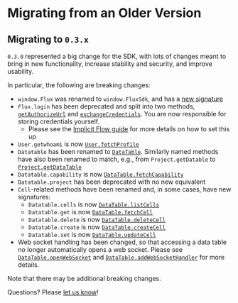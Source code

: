 # Migrating from an Older Version

## <a id="migrating-to-0_3_x"></a>Migrating to `0.3.x`

`0.3.0` represented a big change for the SDK, with lots of changes meant to
bring in new functionality, increase stability and security, and improve
usability.

In particular, the following are breaking changes:

* `window.Flux` was renamed to `window.FluxSdk`, and has a
[new signature](./api/FluxSdk.md#constructor)
* `Flux.login` has been deprecated and split into two methods,
[`getAuthorizeUrl`](./api/FluxSdk.md#getauthorizeurl) and
[`exchangeCredentials`](./api/FluxSdk.md#exchangecredentials). You are now
responsible for storing credentials yourself.
  * Please see the
  [Implicit Flow guide](./advanced/authentication-authorization/ImplicitFlow.md) for more
  details on how to set this up
* `User.getwhoami` is now [`User.fetchProfile`](./api/User.md#fetchprofile)
* `Datatable` has been renamed to [`DataTable`](./api/DataTable.md). Similarly
named methods have also been renamed to match, e.g., from `Project.getDatable`
to [`Project.getDataTable`](./api/Project.md#getdatatable)
* `Datatable.capability` is now
[`DataTable.fetchCapability`](./api/DataTable.md#fetchcapability)
* `Datatable.project` has been deprecated with no new equivalent
* `Cell`-related methods have been renamed and, in some cases, have new signatures:
  * `Datatable.cells` is now
  [`DataTable.listCells`](./api/DataTable.md#listcells)
  * `Datatable.get` is now
  [`DataTable.fetchCell`](./api/DataTable.md#fetchcell)
  * `Datatable.delete` is now
  [`DataTable.deleteCell`](./api/DataTable.md#deletecell)
  * `Datatable.create` is now
  [`DataTable.createCell`](./api/DataTable.md#deletecell)
  * `Datatable.set` is now
  [`DataTable.updateCell`](./api/DataTable.md#updatecell)
* Web socket handling has been changed, so that accessing a data table no longer
automatically opens a web socket. Please see
[`DataTable.openWebSocket`](./api/DataTable.md#openwebsocket) and
[`DataTable.addWebSocketHandler`](./api/DataTable.md#addwebsockethandler) for more details.

Note that there may be additional breaking changes.

Questions? Please [let us know](mailto:sdk@flux.io)!
